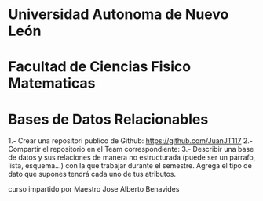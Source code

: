 # Universidad Autonoma de Nuevo León
# Facultad de Ciencias Fisico Matematicas
# Bases de Datos Relacionables

1.- Crear una repositori publico de Github: https://github.com/JuanJT117
2.- Compartir el repositorio en el Team correspondiente: 
3.- Describir una base de datos y sus relaciones de manera no estructurada (puede ser un párrafo, lista, esquema…) con la que trabajar durante el semestre. Agrega el tipo de dato que supones tendrá cada uno de tus atributos.

curso impartido por Maestro Jose Alberto Benavides
